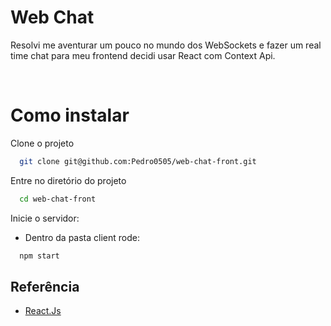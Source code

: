 
# Web Chat

Resolvi me aventurar um pouco no mundo dos WebSockets e fazer um real time chat para meu frontend decidi usar React com Context Api.

<br />

# Como instalar

Clone o projeto

```bash
  git clone git@github.com:Pedro0505/web-chat-front.git
```

Entre no diretório do projeto

```bash
  cd web-chat-front
```

Inicie o servidor:
  - Dentro da pasta client rode: 

```bash
  npm start
```

## Referência

 - [React.Js](https://pt-br.reactjs.org)
